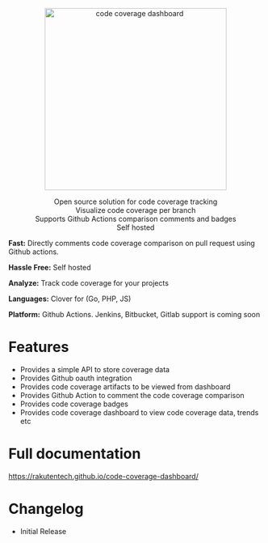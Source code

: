 <p align="center">
  <a href="https://github.com/rakutentech/code-coverage-dashboard">
    <img alt="code coverage dashboard" src="https://i.imgur.com/PzEBE2j.png" width="360">
  </a>
</p>

<p align="center">
  Open source solution for code coverage tracking <br>
  Visualize code coverage per branch <br>
  Supports Github Actions comparison comments and badges <br>
  Self hosted<br>
</p>

**Fast:** Directly comments code coverage comparison on pull request using Github actions.

**Hassle Free:** Self hosted

**Analyze:** Track code coverage for your projects

**Languages:** Clover for (Go, PHP, JS)

**Platform:** Github Actions. Jenkins, Bitbucket, Gitlab support is coming soon

# Features

- Provides a simple API to store coverage data
- Provides Github oauth integration
- Provides code coverage artifacts to be viewed from dashboard
- Provides Github Action to comment the code coverage comparison
- Provides code coverage badges
- Provides code coverage dashboard to view code coverage data, trends etc


# Full documentation

https://rakutentech.github.io/code-coverage-dashboard/


# Changelog

- Initial Release
